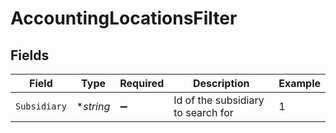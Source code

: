 # AccountingLocationsFilter


## Fields

| Field                              | Type                               | Required                           | Description                        | Example                            |
| ---------------------------------- | ---------------------------------- | ---------------------------------- | ---------------------------------- | ---------------------------------- |
| `Subsidiary`                       | **string*                          | :heavy_minus_sign:                 | Id of the subsidiary to search for | 1                                  |